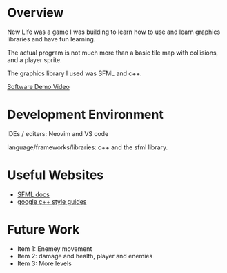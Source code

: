 # Overview

New Life was a game I was building to learn how to use and learn graphics 
libraries and have fun learning.

The actual program is not much more than a basic tile map with collisions, and a player sprite. 

The graphics library I used was SFML and c++. 

[Software Demo Video](https://www.youtube.com/watch?v=TKum7AfY2Do)

# Development Environment

IDEs / editers: Neovim and VS code

language/frameworks/libraries: c++ and the sfml library.

# Useful Websites
* [SFML docs](https://www.sfml-dev.org/documentation/2.6.1/)
* [google c++ style guides](https://google.github.io/styleguide/cppguide.html)

# Future Work

* Item 1: Enemey movement
* Item 2: damage and health, player and enemies
* Item 3: More levels

